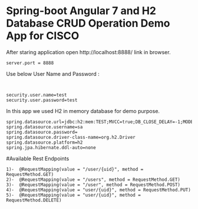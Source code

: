 # Spring-boot Angular 7 and H2 Database CRUD Operation Demo App for CISCO

After staring application open http://localhost:8888/ link in browser.
  
```
server.port = 8888

```


Use below User Name and Password :

```


security.user.name=test
security.user.password=test

```

In this app we used H2 in memory database for demo purpose. 



```
spring.datasource.url=jdbc:h2:mem:TEST;MVCC=true;DB_CLOSE_DELAY=-1;MODE=Oracle
spring.datasource.username=sa
spring.datasource.password=
spring.datasource.driver-class-name=org.h2.Driver
spring.datasource.platform=h2
spring.jpa.hibernate.ddl-auto=none
```

#Available Rest Endpoints

```
1)-  @RequestMapping(value = "/user/{uid}", method = RequestMethod.GET)
2)-  @RequestMapping(value = "/users", method = RequestMethod.GET)
3)-  @RequestMapping(value = "/user", method = RequestMethod.POST)
4)-  @RequestMapping(value = "user/{uid}", method = RequestMethod.PUT)
5)-  @RequestMapping(value = "user/{uid}", method = RequestMethod.DELETE)
```

